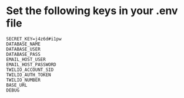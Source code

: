 # Set the following keys in your .env file
```
SECRET_KEY=j4z6d#i1pw
DATABASE_NAME
DATABASE_USER
DATABASE_PASS
EMAIL_HOST_USER
EMAIL_HOST_PASSWORD
TWILIO_ACCOUNT_SID
TWILIO_AUTH_TOKEN
TWILIO_NUMBER
BASE_URL
DEBUG
```
